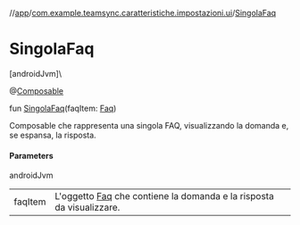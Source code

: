 //[app](../../index.md)/[com.example.teamsync.caratteristiche.impostazioni.ui](index.md)/[SingolaFaq](-singola-faq.md)

# SingolaFaq

[androidJvm]\

@[Composable](https://developer.android.com/reference/kotlin/androidx/compose/runtime/Composable.html)

fun [SingolaFaq](-singola-faq.md)(faqItem: [Faq](../com.example.teamsync.caratteristiche.impostazioni.data.model/-faq/index.md))

Composable che rappresenta una singola FAQ, visualizzando la domanda e, se espansa, la risposta.

#### Parameters

androidJvm

| | |
|---|---|
| faqItem | L'oggetto [Faq](../com.example.teamsync.caratteristiche.impostazioni.data.model/-faq/index.md) che contiene la domanda e la risposta da visualizzare. |
